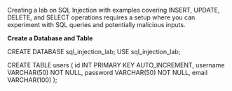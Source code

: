 Creating a lab on SQL Injection with examples covering INSERT, UPDATE, DELETE, and SELECT operations requires a setup where you can experiment with SQL queries and potentially malicious inputs.

**Create a Database and Table**


CREATE DATABASE sql_injection_lab;
USE sql_injection_lab;



CREATE TABLE users (
    id INT PRIMARY KEY AUTO_INCREMENT,
    username VARCHAR(50) NOT NULL,
    password VARCHAR(50) NOT NULL,
    email VARCHAR(100)
);

